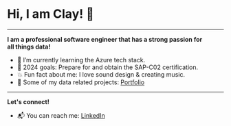**<h1>Hi, I am Clay! <span class="wave">👋</span></h1>**

______________

**I am a professional software engineer that has a strong passion for <br>
all things data!**

- 🌱 I’m currently learning the Azure tech stack.
- 📗 2024 goals: Prepare for and obtain the SAP-C02 certification.
- 💥 Fun fact about me: I love sound design & creating music. 
- 💼 Some of my data related projects: <a href="https://github.com/claydoers/Portfolio">Portfolio</a>

_______________

**Let's connect!**
- 📬 You can reach me: <a href="https://www.linkedin.com/in/clay-doerschlag-674540124/">LinkedIn</a>

<!---
claydoers/claydoers is a ✨ special ✨ repository because its `README.md` (this file) appears on your GitHub profile.
You can click the Preview link to take a look at your changes.
--->
